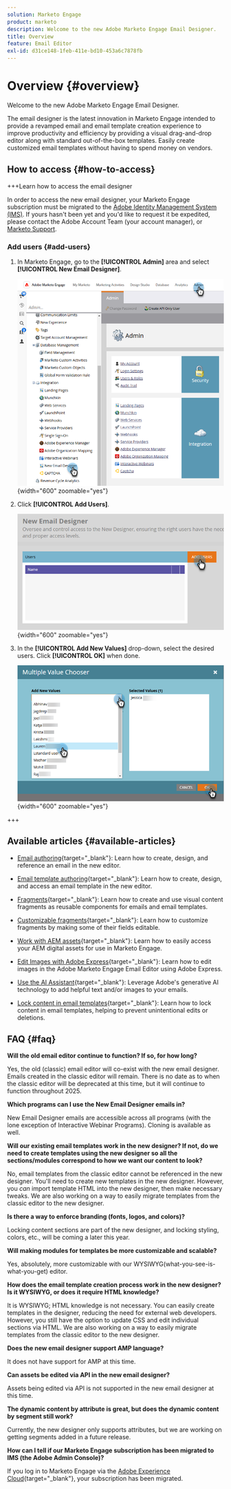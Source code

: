 ```yaml
---
solution: Marketo Engage
product: marketo
description: Welcome to the new Adobe Marketo Engage Email Designer.
title: Overview
feature: Email Editor
exl-id: d31ce148-1feb-411e-bd10-453a6c7878fb
---
```

# Overview {#overview}

Welcome to the new Adobe Marketo Engage Email Designer.

The email designer is the latest innovation in Marketo Engage intended to provide a revamped email and email template creation experience to improve productivity and efficiency by providing a visual drag-and-drop editor along with standard out-of-the-box templates. Easily create customized email templates without having to spend money on vendors.

## How to access {#how-to-access}

+++Learn how to access the email designer

In order to access the new email designer, your Marketo Engage subscription must be migrated to the [Adobe Identity Management System (IMS)](https://experienceleague.adobe.com/en/docs/marketo/using/product-docs/administration/marketo-with-adobe-identity/adobe-identity-management-overview). If yours hasn't been yet and you'd like to request it be expedited, please contact the Adobe Account Team (your account manager), or [Marketo Support](https://nation.marketo.com/t5/support/ct-p/Support).

### Add users {#add-users}

1. In Marketo Engage, go to the **[!UICONTROL Admin]** area and select **[!UICONTROL New Email Designer]**.

   ![Selecting New Email Designer in the left nav of Admin](assets/overview-1.png){width="600" zoomable="yes"}

1. Click **[!UICONTROL Add Users]**.

   ![Add Users button](assets/overview-2.png){width="600" zoomable="yes"}

1. In the **[!UICONTROL Add New Values]** drop-down, select the desired users. Click **[!UICONTROL OK]** when done.

   ![Choosing users from list](assets/overview-3.png){width="600" zoomable="yes"}

+++

## Available articles {#available-articles}

* [Email authoring](/help/marketo/product-docs/email-marketing/email-designer/email-authoring.md){target="_blank"}: Learn how to create, design, and reference an email in the new editor.

* [Email template authoring](/help/marketo/product-docs/email-marketing/email-designer/email-template-authoring.md){target="_blank"}: Learn how to create, design, and access an email template in the new editor.

* [Fragments](/help/marketo/product-docs/email-marketing/email-designer/fragments.md){target="_blank"}: Learn how to create and use visual content fragments as reusable components for emails and email templates.

* [Customizable fragments](/help/marketo/product-docs/email-marketing/email-designer/customizable-fragments.md){target="_blank"}: Learn how to customize fragments by making some of their fields editable.

* [Work with AEM assets](/help/marketo/product-docs/email-marketing/email-designer/aem-assets.md){target="_blank"}: Learn how to easily access your AEM digital assets for use in Marketo Engage.

* [Edit Images with Adobe Express](/help/marketo/product-docs/email-marketing/email-designer/edit-images-adobe-express.md){target="_blank"}: Learn how to edit images in the Adobe Marketo Engage Email Editor using Adobe Express.

* [Use the AI Assistant](/help/marketo/product-docs/email-marketing/email-designer/ai-assistant.md){target="_blank"}: Leverage Adobe's generative AI technology to add helpful text and/or images to your emails.

* [Lock content in email templates](/help/marketo/product-docs/email-marketing/email-designer/content-locking.md){target="_blank"}: Learn how to lock content in email templates, helping to prevent unintentional edits or deletions.

## FAQ {#faq}

**Will the old email editor continue to function? If so, for how long?**

Yes, the old (classic) email editor will co-exist with the new email designer. Emails created in the classic editor will remain. There is no date as to when the classic editor will be deprecated at this time, but it will continue to function throughout 2025.

**Which programs can I use the New Email Designer emails in?**

New Email Designer emails are accessible across all programs (with the lone exception of Interactive Webinar Programs). Cloning is available as well.

**Will our existing email templates work in the new designer? If not, do we need to create templates using the new designer so all the sections/modules correspond to how we want our content to look?**

No, email templates from the classic editor cannot be referenced in the new designer. You'll need to create new templates in the new designer. However, you _can_ import template HTML into the new designer, then make necessary tweaks. We are also working on a way to easily migrate templates from the classic editor to the new designer.

**Is there a way to enforce branding (fonts, logos, and colors)?**

Locking content sections are part of the new designer, and locking styling, colors, etc., will be coming a later this year.

**Will making modules for templates be more customizable and scalable?**

Yes, absolutely, more customizable with our WYSIWYG(what-you-see-is-what-you-get) editor.

**How does the email template creation process work in the new designer? Is it WYSIWYG, or does it require HTML knowledge?**

It is WYSIWYG; HTML knowledge is not necessary. You can easily create
templates in the designer, reducing the need for external web developers. However, you still have the option to update CSS and edit individual sections via HTML. We are also working on a way to easily migrate templates from the classic editor to the new designer.

**Does the new email designer support AMP language?**

It does not have support for AMP at this time.

**Can assets be edited via API in the new email designer?**

Assets being edited via API is not supported in the new email designer at this time.

**The dynamic content by attribute is great, but does the dynamic content by segment still work?**

Currently, the new designer only supports attributes, but we are working on getting segments added in a future release.

**How can I tell if our Marketo Engage subscription has been migrated to IMS (the Adobe Admin Console)?**

If you log in to Marketo Engage via the [Adobe Experience Cloud](https://experiencecloud.adobe.com/){target="_blank"}, your subscription has been migrated.
